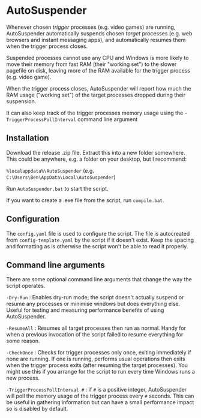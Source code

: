 # AutoSuspender

Whenever chosen _trigger_ processes (e.g. video games) are running,
AutoSuspender automatically suspends chosen _target_ processes (e.g. web
browsers and instant messaging apps), and automatically resumes them when the
trigger process closes.

Suspended processes cannot use any CPU and Windows is more likely to move their
memory from fast RAM (their "working set") to the slower pagefile on disk,
leaving more of the RAM available for the trigger process (e.g. video game).

When the trigger process closes, AutoSuspender will report how much the RAM
usage ("working set") of the target processes dropped during their suspension.

It can also keep track of the trigger processes memory usage using the
`-TriggerProcessPollInterval` command line argument

## Installation

Download the release .zip file.  Extract this into a new folder somewhere.
This could be anywhere, e.g. a folder on your desktop, but I recommend:

`%localappdata%\AutoSuspender`
(e.g. `C:\Users\Ben\AppData\Local\AutoSuspender`)

Run `AutoSuspender.bat` to start the script.

If you want to create a .exe file from the script, run `compile.bat`.

## Configuration

The `config.yaml` file is used to configure the script.  The file is
autocreated from `config-template.yaml` by the script if it doesn't exist.
Keep the spacing and formatting as is otherwise the script won't be able to
read it properly.

## Command line arguments

There are some optional command line arguments that change the way the script operates.

`-Dry-Run` : Enables dry-run mode; the script doesn't actually suspend or
resume any processes or minimise windows but does everything else. Useful for
testing and measuring performance benefits of using AutoSuspender.

`-ResumeAll` : Resumes all target processes then run as normal.  Handy for when
a previous invocation of the script failed to resume everything for some reason.

`-CheckOnce` : Checks for trigger processes only once, exiting immediately if
none are running.  If one is running, performs usual operations then exits when
the trigger process exits (after resuming the target processes).  You might use
this if you arrange for the script to run every time Windows runs a new process.

`-TriggerProcessPollInterval #` : if `#` is a positive integer, AutoSuspender
will poll the memory usage of the trigger process every `#` seconds.  This can
be useful in gathering information but can have a small performance impact so
is disabled by default.